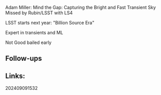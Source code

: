 Adam Miller: Mind the Gap: Capturing the Bright and Fast Transient Sky Missed by Rubin/LSST with LS4

LSST starts next year: "Billion Source Era"

Expert in transients and ML

Not Good bailed early

## Follow-ups


## Links: 



202409091532
